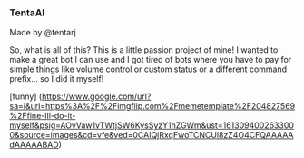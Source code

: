 ### TentaAI
Made by @tentarj

So, what is all of this?
This is a little passion project of mine! I wanted to make a great bot I can use and I got tired of bots where you have to pay for simple things like volume control or custom status or a different command prefix... so I did it myself!

[funny] (https://www.google.com/url?sa=i&url=https%3A%2F%2Fimgflip.com%2Fmemetemplate%2F204827569%2Ffine-Ill-do-it-myself&psig=AOvVaw1vTWtjSW6KysSyzY1hZGWm&ust=1613094002633000&source=images&cd=vfe&ved=0CAIQjRxqFwoTCNCUl8zZ4O4CFQAAAAAdAAAAABAD)
